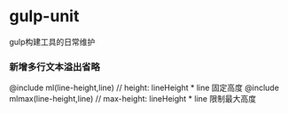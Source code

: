# gulp-unit
gulp构建工具的日常维护
### 新增多行文本溢出省略
@include ml(line-height,line)     // height: lineHeight * line   固定高度
@include mlmax(line-height,line)  // max-height: lineHeight * line  限制最大高度
